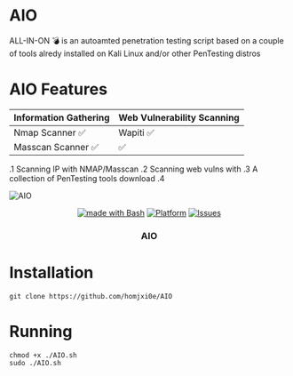  # AIO
ALL-IN-ON 💣 is an autoamted penetration testing script based on a couple of tools alredy installed on Kali Linux and/or other PenTesting distros




# AIO Features
|  Information Gathering   | Web Vulnerability Scanning |       
| ------------- | ------------- |
| Nmap Scanner  :white_check_mark: | Wapiti :white_check_mark:  | 
| Masscan Scanner :white_check_mark:  | :white_check_mark:  |



.1  Scanning IP with NMAP/Masscan
.2  Scanning web vulns with 
.3  A collection of PenTesting tools download
.4   


![AIO](https://user-images.githubusercontent.com/25440152/206863747-5b6ff4b6-db53-4ad7-b5a2-1aaf67c25a53.PNG)

<p align="center">
   <a href="http://golang.org](https://www.gnu.org/software/bash"><img alt="made with Bash" src="https://img.shields.io/badge/made%20with-bash-brightgreen"/></a>
  <a href="#"><img alt="Platform" src="https://img.shields.io/badge/platform-osx%2Flinux%2Fwindows-green" /></a>
  <a href="https://github.com/homjxi0e/AIO/issues"><img alt=" Issues" src="https://img.shields.io/github/issues/homjxi0e/AIO" /></a>
  <h3 align="center"><b>AIO</b></h3>
</p>
 
 


# Installation
```
git clone https://github.com/homjxi0e/AIO
```


# Running
```
chmod +x ./AIO.sh
sudo ./AIO.sh

```


